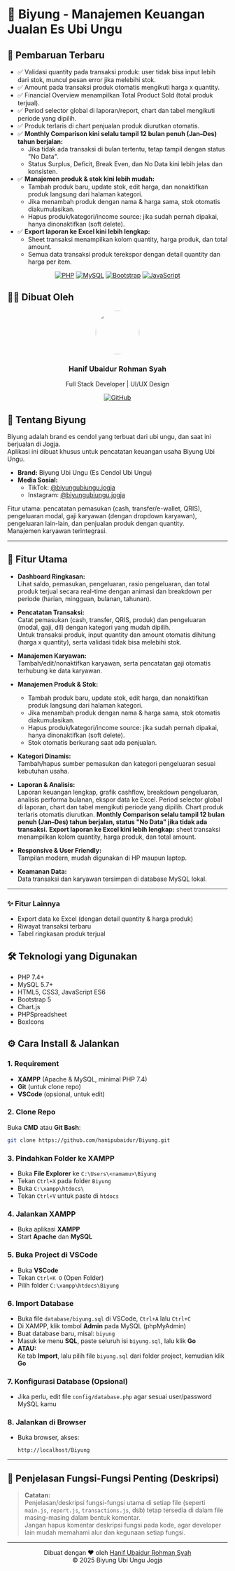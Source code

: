 # 🥤 Biyung - Manajemen Keuangan Jualan Es Ubi Ungu

## 📝 Pembaruan Terbaru
- ✅ Validasi quantity pada transaksi produk: user tidak bisa input lebih dari stok, muncul pesan error jika melebihi stok.
- ✅ Amount pada transaksi produk otomatis mengikuti harga x quantity.
- ✅ Financial Overview menampilkan Total Product Sold (total produk terjual).
- ✅ Period selector global di laporan/report, chart dan tabel mengikuti periode yang dipilih.
- ✅ Produk terlaris di chart penjualan produk diurutkan otomatis.
- ✅ **Monthly Comparison kini selalu tampil 12 bulan penuh (Jan–Des) tahun berjalan:**  
  - Jika tidak ada transaksi di bulan tertentu, tetap tampil dengan status "No Data".
  - Status Surplus, Deficit, Break Even, dan No Data kini lebih jelas dan konsisten.
- ✅ **Manajemen produk & stok kini lebih mudah:**  
  - Tambah produk baru, update stok, edit harga, dan nonaktifkan produk langsung dari halaman kategori.
  - Jika menambah produk dengan nama & harga sama, stok otomatis diakumulasikan.
  - Hapus produk/kategori/income source: jika sudah pernah dipakai, hanya dinonaktifkan (soft delete).
- ✅ **Export laporan ke Excel kini lebih lengkap:**  
  - Sheet transaksi menampilkan kolom quantity, harga produk, dan total amount.
  - Semua data transaksi produk terekspor dengan detail quantity dan harga per item.

<div align="center">
  
[![PHP](https://img.shields.io/badge/PHP-7.4%2B-blue?style=for-the-badge&logo=php)](https://www.php.net)
[![MySQL](https://img.shields.io/badge/MySQL-5.7%2B-blue?style=for-the-badge&logo=mysql)](https://www.mysql.com)
[![Bootstrap](https://img.shields.io/badge/Bootstrap-5.1-blueviolet?style=for-the-badge&logo=bootstrap)](https://getbootstrap.com)
[![JavaScript](https://img.shields.io/badge/JavaScript-ES6-yellow?style=for-the-badge&logo=javascript)](https://developer.mozilla.org/en-US/docs/Web/JavaScript)

</div>

## 👨‍💻 Dibuat Oleh

<div align="center">
  <a href="https://github.com/hanipubaidur">
    <img src="https://avatars.githubusercontent.com/hanipubaidur" width="100px" style="border-radius:50%"/>
  </a>
  <h3>Hanif Ubaidur Rohman Syah</h3>
  <p>Full Stack Developer | UI/UX Design</p>
  
  [![GitHub](https://img.shields.io/badge/GitHub-hanipubaidur-181717?style=flat&logo=github)](https://github.com/hanipubaidur)
</div>

## 🌟 Tentang Biyung

Biyung adalah brand es cendol yang terbuat dari ubi ungu, dan saat ini berjualan di Jogja.  
Aplikasi ini dibuat khusus untuk pencatatan keuangan usaha Biyung Ubi Ungu.

- **Brand:** Biyung Ubi Ungu (Es Cendol Ubi Ungu)
- **Media Sosial:**  
  - TikTok: [@biyungubiungu.jogja](https://www.tiktok.com/@biyungubiungu.jogja)  
  - Instagram: [@biyungubiungu.jogja](https://www.instagram.com/biyungubiungu.jogja)

Fitur utama: pencatatan pemasukan (cash, transfer/e-wallet, QRIS), pengeluaran modal, gaji karyawan (dengan dropdown karyawan), pengeluaran lain-lain, dan penjualan produk dengan quantity.  
Manajemen karyawan terintegrasi.

---

## 🚀 Fitur Utama

- **Dashboard Ringkasan:**  
  Lihat saldo, pemasukan, pengeluaran, rasio pengeluaran, dan total produk terjual secara real-time dengan animasi dan breakdown per periode (harian, mingguan, bulanan, tahunan).

- **Pencatatan Transaksi:**  
  Catat pemasukan (cash, transfer, QRIS, produk) dan pengeluaran (modal, gaji, dll) dengan kategori yang mudah dipilih.  
  Untuk transaksi produk, input quantity dan amount otomatis dihitung (harga x quantity), serta validasi tidak bisa melebihi stok.

- **Manajemen Karyawan:**  
  Tambah/edit/nonaktifkan karyawan, serta pencatatan gaji otomatis terhubung ke data karyawan.

- **Manajemen Produk & Stok:**  
  - Tambah produk baru, update stok, edit harga, dan nonaktifkan produk langsung dari halaman kategori.
  - Jika menambah produk dengan nama & harga sama, stok otomatis diakumulasikan.
  - Hapus produk/kategori/income source: jika sudah pernah dipakai, hanya dinonaktifkan (soft delete).
  - Stok otomatis berkurang saat ada penjualan.

- **Kategori Dinamis:**  
  Tambah/hapus sumber pemasukan dan kategori pengeluaran sesuai kebutuhan usaha.

- **Laporan & Analisis:**  
  Laporan keuangan lengkap, grafik cashflow, breakdown pengeluaran, analisis performa bulanan, ekspor data ke Excel.
  Period selector global di laporan, chart dan tabel mengikuti periode yang dipilih.
  Chart produk terlaris otomatis diurutkan.
  **Monthly Comparison selalu tampil 12 bulan penuh (Jan–Des) tahun berjalan, status "No Data" jika tidak ada transaksi.**
  **Export laporan ke Excel kini lebih lengkap:** sheet transaksi menampilkan kolom quantity, harga produk, dan total amount.

- **Responsive & User Friendly:**  
  Tampilan modern, mudah digunakan di HP maupun laptop.

- **Keamanan Data:**  
  Data transaksi dan karyawan tersimpan di database MySQL lokal.

---

### ✨ Fitur Lainnya

- Export data ke Excel (dengan detail quantity & harga produk)
- Riwayat transaksi terbaru
- Tabel ringkasan produk terjual

## 🛠️ Teknologi yang Digunakan
- PHP 7.4+
- MySQL 5.7+ 
- HTML5, CSS3, JavaScript ES6
- Bootstrap 5
- Chart.js
- PHPSpreadsheet 
- BoxIcons

## ⚙️ Cara Install & Jalankan

### 1. **Requirement**
- **XAMPP** (Apache & MySQL, minimal PHP 7.4)
- **Git** (untuk clone repo)
- **VSCode** (opsional, untuk edit)

### 2. **Clone Repo**
Buka **CMD** atau **Git Bash**:
```bash
git clone https://github.com/hanipubaidur/Biyung.git
```

### 3. **Pindahkan Folder ke XAMPP**
- Buka **File Explorer** ke `C:\Users\<namamu>\Biyung`
- Tekan `Ctrl+X` pada folder `Biyung`
- Buka `C:\xampp\htdocs\`
- Tekan `Ctrl+V` untuk paste di `htdocs`

### 4. **Jalankan XAMPP**
- Buka aplikasi **XAMPP**
- Start **Apache** dan **MySQL**

### 5. **Buka Project di VSCode**
- Buka **VSCode**
- Tekan `Ctrl+K O` (Open Folder)
- Pilih folder `C:\xampp\htdocs\Biyung`

### 6. **Import Database**
- Buka file `database/biyung.sql` di VSCode, `Ctrl+A` lalu `Ctrl+C`
- Di XAMPP, klik tombol **Admin** pada MySQL (phpMyAdmin)
- Buat database baru, misal: `biyung`
- Masuk ke menu **SQL**, paste seluruh isi `biyung.sql`, lalu klik **Go**
- **ATAU:**  
  Ke tab **Import**, lalu pilih file `biyung.sql` dari folder project, kemudian klik **Go**

### 7. **Konfigurasi Database (Opsional)**
- Jika perlu, edit file `config/database.php` agar sesuai user/password MySQL kamu

### 8. **Jalankan di Browser**
- Buka browser, akses:  
  ```
  http://localhost/Biyung
  ```

---

## 🧩 Penjelasan Fungsi-Fungsi Penting (Deskripsi)

> **Catatan:**  
> Penjelasan/deskripsi fungsi-fungsi utama di setiap file (seperti `main.js`, `report.js`, `transactions.js`, dsb) tetap tersedia di dalam file masing-masing dalam bentuk komentar.  
> Jangan hapus komentar deskripsi fungsi pada kode, agar developer lain mudah memahami alur dan kegunaan setiap fungsi.

---

<div align="center">
  Dibuat dengan ❤️ oleh <a href="https://github.com/hanipubaidur">Hanif Ubaidur Rohman Syah</a>
  <br>
  © 2025 Biyung Ubi Ungu Jogja
</div>